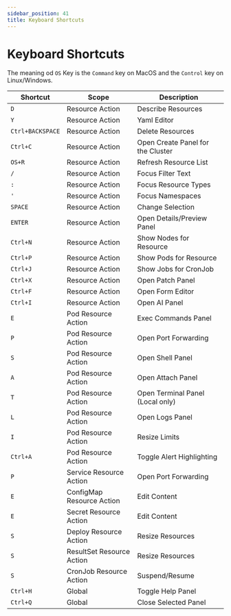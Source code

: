 ```yaml
---
sidebar_position: 41
title: Keyboard Shortcuts
---
```


# Keyboard Shortcuts

The meaning od `OS` Key is the `Command` key on MacOS and the `Control` key on Linux/Windows.

| Shortcut         | Scope                     | Description                       |
|------------------|---------------------------|-----------------------------------|
| `D`              | Resource Action           | Describe Resources                |
| `Y`              | Resource Action           | Yaml Editor                       |
| `Ctrl+BACKSPACE` | Resource Action           | Delete Resources                  |
| `Ctrl+C`         | Resource Action           | Open Create Panel for the Cluster |
| `OS+R`           | Resource Action           | Refresh Resource List             |
| `/`              | Resource Action           | Focus Filter Text                 |
| `:`              | Resource Action           | Focus Resource Types              | 
| `'`              | Resource Action           | Focus Namespaces                  | 
| `SPACE`          | Resource Action           | Change Selection                  |
| `ENTER`          | Resource Action           | Open Details/Preview Panel        |
| `Ctrl+N`         | Resource Action           | Show Nodes for Resource           |
| `Ctrl+P`         | Resource Action           | Show Pods for Resource            |
| `Ctrl+J`         | Resource Action           | Show Jobs for CronJob             |
| `Ctrl+X`         | Resource Action           | Open Patch Panel                  |
| `Ctrl+F`         | Resource Action           | Open Form Editor                  |
| `Ctrl+I`         | Resource Action           | Open AI Panel                     |
| `E`              | Pod Resource Action       | Exec Commands Panel               |
| `P`              | Pod Resource Action       | Open Port Forwarding              |
| `S`              | Pod Resource Action       | Open Shell Panel                  |
| `A`              | Pod Resource Action       | Open Attach Panel                 |
| `T`              | Pod Resource Action       | Open Terminal Panel (Local only)  |
| `L`              | Pod Resource Action       | Open Logs Panel                   |
| `I`              | Pod Resource Action       | Resize Limits                     |
| `Ctrl+A`         | Pod Resource Action       | Toggle Alert Highlighting         |
| `P`              | Service Resource Action   | Open Port Forwarding              |
| `E`              | ConfigMap Resource Action | Edit Content                      |
| `E`              | Secret Resource Action    | Edit Content                      |
| `S`              | Deploy Resource Action    | Resize Resources                  |
| `S`              | ResultSet Resource Action | Resize Resources                  |
| `S`              | CronJob Resource Action   | Suspend/Resume                    |
| `Ctrl+H`         | Global                    | Toggle Help Panel                 |
| `Ctrl+Q`         | Global                    | Close Selected Panel              |


